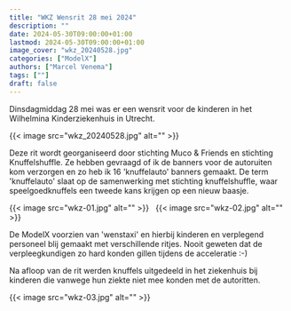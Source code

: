 ```yaml
---
title: "WKZ Wensrit 28 mei 2024"
description: ""
date: 2024-05-30T09:00:00+01:00
lastmod: 2024-05-30T09:00:00+01:00
image_cover: "wkz_20240528.jpg"
categories: ["ModelX"]
authors: ["Marcel Venema"] 
tags: [""]
draft: false
---
```


Dinsdagmiddag 28 mei was er een wensrit voor de kinderen in het Wilhelmina Kinderziekenhuis in Utrecht.

<!--more-->
{{< image src="wkz_20240528.jpg" alt="" >}}

Deze rit wordt georganiseerd door stichting Muco & Friends en stichting Knuffelshuffle. Ze hebben gevraagd of ik de banners voor de autoruiten kom verzorgen en zo heb ik 16 'knuffelauto' banners gemaakt. De term 'knuffelauto' slaat op de samenwerking met stichting knuffelshuffle, waar speelgoedknuffels een tweede kans krijgen op een nieuw baasje. 

{{< image src="wkz-01.jpg" alt="" >}}
&nbsp;
{{< image src="wkz-02.jpg" alt="" >}}

De ModelX voorzien van 'wenstaxi' en hierbij kinderen en verplegend personeel blij gemaakt met verschillende ritjes. Nooit geweten dat de verpleegkundigen zo hard konden gillen tijdens de acceleratie :-)    

Na afloop van de rit werden knuffels uitgedeeld in het ziekenhuis bij kinderen die vanwege hun ziekte niet mee konden met de autoritten.

{{< image src="wkz-03.jpg" alt="" >}}
